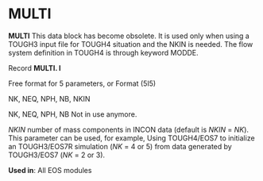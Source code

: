 # MULTI

**MULTI**            This data block has become obsolete. It is used only when using a TOUGH3 input file for TOUGH4 situation and the NKIN is needed. The flow system definition in TOUGH4 is through keyword MODDE.

Record **MULTI. l**

Free format for 5 parameters, or Format (5I5)

&#x20;                       NK, NEQ, NPH, NB, NKIN

NK, NEQ, NPH, NB         Not in use anymore.

_NKIN_                               number of mass components in INCON data (default is _NKIN_ = _NK_). This parameter can be used, for example, Using TOUGH4/EOS7 to initialize an TOUGH3/EOS7R simulation (_NK_ = 4 or 5) from data generated by TOUGH3/EOS7 (_NK_ = 2 or 3).

**Used in**: All EOS modules
